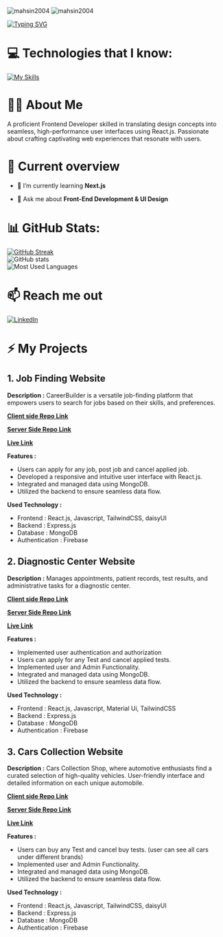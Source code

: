 
<img src="https://i.postimg.cc/hP70Zj6Z/md-mashin-mia.jpg" alt="mahsin2004" />
<img src="https://komarev.com/ghpvc/?username=mahsin2004&label=Profile%20views&color=0e75b6&style=flat" alt="mahsin2004" />

<a href="https://git.io/typing-svg"><img src="https://readme-typing-svg.herokuapp.com?font=Fira+Code&pause=1000&width=600&lines=A+passionate+frontend+developer+from+Bangladesh...." alt="Typing SVG" /></a>


# 💻 Technologies that I know:

[![My Skills](https://skillicons.dev/icons?i=html,css,tailwind,js,react,materialui,firebase,figma,mongodb,express,git,github&perline=8)](https://skillicons.dev)

# 👨‍💻 About Me

<p>A proficient Frontend Developer skilled in translating design concepts into seamless, high-performance user interfaces using React.js. Passionate about crafting captivating web experiences that resonate with users.</p>

# 👀 Current overview

- 🌱 I’m currently learning **Next.js**

- 💬 Ask me about **Front-End Development & UI Design**


# 📊 GitHub Stats:

[![GitHub Streak](https://github-readme-streak-stats.herokuapp.com?user=mahsin2004&theme=nord&hide_border=true)](https://git.io/streak-stats)<br/>
![GitHub stats](https://github-readme-stats.vercel.app/api?username=mahsin2004&theme=nord&show_icons=true&hide_border=true)<br/>
![Most Used Languages](https://github-readme-stats.vercel.app/api/top-langs/?username=mahsin2004&theme=nord&hide_border=true&include_all_commits=true&count_private=true&layout=compact)

# 📫 Reach me out
[![LinkedIn](https://img.shields.io/badge/LinkedIn-%230077B5.svg?logo=linkedin&logoColor=white)](https://www.linkedin.com/in/md-mahsin-mia)

# ⚡ My Projects
## 1. Job Finding Website

**Description :** CareerBuilder is a versatile job-finding platform that empowers users to search for jobs based on their skills, and preferences.

**[Client side Repo Link](https://github.com/mahsin2004/jobs-platform-client)**

**[Server Side Repo Link](https://github.com/mahsin2004/jobs-platform-server)**

**[Live Link](https://jobs-platform-client.web.app)**

**Features :** 
<ul>
 <li>Users can apply for any job, post job and cancel applied job.</li>
 <li>Developed a responsive and intuitive user interface with React.js.</li>
 <li>Integrated and managed data using MongoDB.
</li>
 <li>Utilized the backend to ensure seamless data flow.</li>
</ul>

**Used Technology :** 
<ul>
 <li>Frontend : React.js, Javascript, TailwindCSS, daisyUI</li>
 <li>Backend : Express.js</li>
 <li>Database : MongoDB</li>
 <li>Authentication : Firebase</li>
</ul>

## 2. Diagnostic Center Website

**Description :** Manages appointments, patient records, test results, and administrative tasks for a diagnostic center.

**[Client side Repo Link](https://github.com/mahsin2004/diagonostic-center-client)**

**[Server Side Repo Link](https://github.com/mahsin2004/diagonostic-center-server)**

**[Live Link](https://b8a12-server-client.web.app)**

**Features :** 
<ul>
 <li>Implemented user authentication and authorization</li>
 <li>Users can apply for any Test and cancel applied tests.</li>
 <li>Implemented user and Admin Functionality.</li>
 <li>Integrated and managed data using MongoDB.
</li>
 <li>Utilized the backend to ensure seamless data flow.</li>
</ul>

**Used Technology :** 
<ul>
 <li>Frontend : React.js, Javascript, Material Ui, TailwindCSS</li>
 <li>Backend : Express.js</li>
 <li>Database : MongoDB</li>
 <li>Authentication : Firebase</li>
</ul>

## 3. Cars Collection Website

**Description :** Cars Collection Shop, where automotive enthusiasts find a curated selection of high-quality vehicles. User-friendly interface and detailed information on each unique automobile. 

**[Client side Repo Link](https://github.com/mahsin2004/brand-shop-client)**

**[Server Side Repo Link](https://github.com/mahsin2004/brand-shop-server)**

**[Live Link](https://brand-shop-client-1.web.app)**

**Features :** 
<ul>
 <li>Users can buy any Test and cancel buy tests. (user can see all cars under different brands)</li>
 <li>Implemented user and Admin Functionality.</li>
 <li>Integrated and managed data using MongoDB.
</li>
 <li>Utilized the backend to ensure seamless data flow.</li>
</ul>

**Used Technology :** 
<ul>
 <li>Frontend : React.js, Javascript, TailwindCSS, daisyUI </li>
 <li>Backend : Express.js</li>
 <li>Database : MongoDB</li>
 <li>Authentication : Firebase</li>
</ul>



